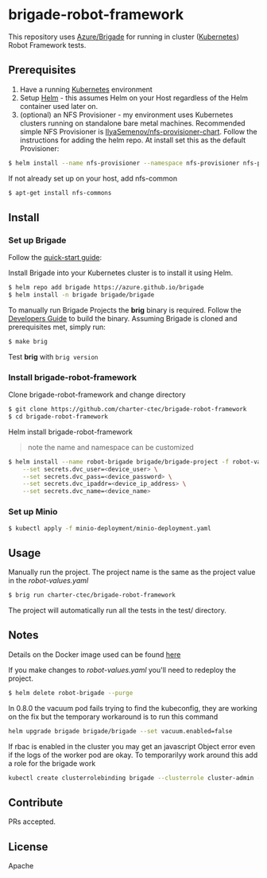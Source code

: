 # brigade-robot-framework

This repository uses [Azure/Brigade](https://github.com/Azure/brigade) for running in cluster ([Kubernetes](https://kubernetes.io/)) Robot Framework tests.

## Prerequisites

1. Have a running [Kubernetes](https://kubernetes.io/docs/setup/) environment
2. Setup [Helm](https://github.com/kubernetes/helm) - this assumes Helm on your Host regardless of the Helm container used later on.
3. (optional) an NFS Provisioner - my environment uses Kubernetes clusters running on standalone bare metal machines. 
    Recommended simple NFS Provisioner is [IlyaSemenov/nfs-provisioner-chart](https://github.com/IlyaSemenov/nfs-provisioner-chart).
    Follow the instructions for adding the helm repo. At install set this as the default Provisioner:
```bash
$ helm install --name nfs-provisioner --namespace nfs-provisioner nfs-provisioner/nfs-provisioner --set defaultClass=true
```
If  not already set up on your host, add nfs-common
```bash
$ apt-get install nfs-commons
```

## Install

### Set up Brigade

Follow the [quick-start guide](https://github.com/Azure/brigade#quickstart):

Install Brigade into your Kubernetes cluster is to install it using Helm.

```bash
$ helm repo add brigade https://azure.github.io/brigade
$ helm install -n brigade brigade/brigade
```

To manually run Brigade Projects the **brig** binary is required. Follow the
[Developers Guide](https://github.com/Azure/brigade/blob/master/docs/topics/developers.md)
to build the binary. Assuming Brigade is cloned and prerequisites met, simply run:
```bash
$ make brig
```
Test **brig** with `brig version`

### Install brigade-robot-framework 

Clone brigade-robot-framework  and change directory
```bash
$ git clone https://github.com/charter-ctec/brigade-robot-framework
$ cd brigade-robot-framework
```
Helm install brigade-robot-framework
> note the name and namespace can be customized
```bash
$ helm install --name robot-brigade brigade/brigade-project -f robot-values.yaml \
    --set secrets.dvc_user=<device_user> \
    --set secrets.dvc_pass=<device_password> \
    --set secrets.dvc_ipaddr=<device_ip_address> \
    --set secrets.dvc_name=<device_name>
```

### Set up Minio

```bash
$ kubectl apply -f minio-deployment/minio-deployment.yaml
```

## Usage

Manually run the project. The project name is the same as the project value in
the *robot-values.yaml*
```bash
$ brig run charter-ctec/brigade-robot-framework
```
The project will automatically run all the tests in the test/ directory.

## Notes

Details on the Docker image used can be found [here](https://github.com/charter-ctec/dockerfiles)

If you make changes to *robot-values.yaml* you'll need to redeploy the project.
```bash
$ helm delete robot-brigade --purge
```

In 0.8.0 the vacuum pod fails trying to find the kubeconfig, they are working on the fix but the temporary workaround is to run this command

```bash
helm upgrade brigade brigade/brigade --set vacuum.enabled=false
```

If rbac is enabled in the cluster you may get an javascript Object error even if the logs of the worker pod are okay. To temporarilyy work around this add a role for the brigade work

```bash
kubectl create clusterrolebinding brigade --clusterrole cluster-admin --serviceaccount="default:brigade-worker"
```

## Contribute

PRs accepted.

## License

Apache
